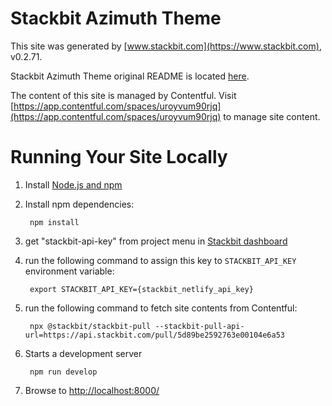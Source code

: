 # Stackbit Azimuth Theme

This site was generated by [www.stackbit.com](https://www.stackbit.com), v0.2.71.

Stackbit Azimuth Theme original README is located [here](./README.theme.md).

The content of this site is managed by Contentful. Visit [https://app.contentful.com/spaces/uroyvum90rjq](https://app.contentful.com/spaces/uroyvum90rjq) to manage site content.

# Running Your Site Locally

1. Install [Node.js and npm](https://nodejs.org/en/)

1. Install npm dependencies:

        npm install

1. get "stackbit-api-key" from project menu in [Stackbit dashboard](https://app.stackbit.com/dashboard)

1. run the following command to assign this key to `STACKBIT_API_KEY` environment variable:

        export STACKBIT_API_KEY={stackbit_netlify_api_key}

1. run the following command to fetch site contents from Contentful:

        npx @stackbit/stackbit-pull --stackbit-pull-api-url=https://api.stackbit.com/pull/5d89be2592763e00104e6a53

1. Starts a development server

        npm run develop

1. Browse to [http://localhost:8000/](http://localhost:8000/)
